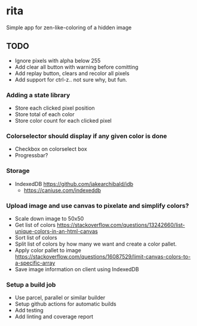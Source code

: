 # rita

Simple app for zen-like-coloring of a hidden image

## TODO

* Ignore pixels with alpha below 255
* Add clear all button with warning before comitting
* Add replay button, clears and recolor all pixels
* Add support for ctrl-z.. not sure why, but fun.

### Adding a state library

* Store each clicked pixel position
* Store total of each color
* Store color count for each clicked pixel

### Colorselector should display if any given color is done

* Checkbox on colorselect box
* Progressbar?

### Storage

* IndexedDB https://github.com/jakearchibald/idb
  * https://caniuse.com/indexeddb

### Upload image and use canvas to pixelate and simplify colors?

* Scale down image to 50x50
* Get list of colors https://stackoverflow.com/questions/13242660/list-unique-colors-in-an-html-canvas
* Sort list of colors
* Split list of colors by how many we want and create a color pallet.
* Apply color pallet to image https://stackoverflow.com/questions/16087529/limit-canvas-colors-to-a-specific-array
* Save image information on client using IndexedDB

### Setup a build job

* Use parcel, parallel or similar builder
* Setup github actions for automatic builds
* Add testing
* Add linting and coverage report
